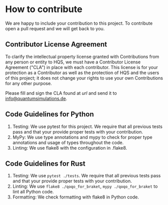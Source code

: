 # How to contribute

We are happy to include your contribution to this project. To contribute open a pull request and we will get back to you.

## Contributor License Agreement

To clarify the intellectual property license granted with Contributions from any person or entity to HQS, we must have a Contributor License Agreement ("CLA") in place with each contributor. This license is for your protection as a Contributor as well as the protection of HQS and the users of this project; it does not change your rights to use your own Contributions for any other purpose.

Please fill and sign the CLA found at *url* and send it to info@quantumsimulations.de.

## Code Guidelines for Python

1. Testing: We use pytest for this project. We require that all previous tests pass and that your provide proper tests with your contribution.
2. MyPy: We use type annotations and mypy to check for proper type annotations and usage of types throughout the code.
3. Linting: We use flake8 with the configuration in .flake8.

## Code Guidelines for Rust

1. Testing: We use `pytest ./tests`. We require that all previous tests pass and that your provide proper tests with your contribution.
2. Linting: We use `flake8 ./qoqo_for_braket`, `mypy ./qoqo_for_braket` to lint all Python code.
3. Formatting: We check formatting with flake8 in Python code.
